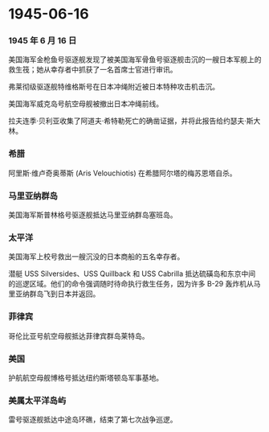 # 1945-06-16

### 1945 年 6 月 16 日

美国海军金枪鱼号驱逐舰发现了被美国海军骨鱼号驱逐舰击沉的一艘日本军舰上的救生筏；她从幸存者中抓获了一名首席士官进行审讯。

弗莱彻级驱逐舰特维格斯号在日本冲绳附近被日本特种攻击机击沉。

美国海军威克岛号航空母舰被撤出日本冲绳前线。

拉夫连季·贝利亚收集了阿道夫·希特勒死亡的确凿证据，并将此报告给约瑟夫·斯大林。

### 希腊

阿里斯·维卢奇奥蒂斯 (Aris Velouchiotis) 在希腊阿尔塔的梅苏恩塔自杀。

### 马里亚纳群岛

美国海军斯普林格号驱逐舰抵达马里亚纳群岛塞班岛。

### 太平洋

美国海军上校号救出一艘沉没的日本商船的五名幸存者。

潜艇 USS Silversides、USS Quillback 和 USS Cabrilla
抵达硫磺岛和东京中间的巡逻区域。他们的命令强调随时待命执行救生任务，因为许多
B-29 轰炸机从马里亚纳群岛飞到日本并返回。

### 菲律宾

哥伦比亚号航空母舰抵达菲律宾群岛莱特岛。

### 美国

护航航空母舰博格号抵达纽约斯塔顿岛军事基地。

### 美属太平洋岛屿

雷号驱逐舰抵达中途岛环礁，结束了第七次战争巡逻。